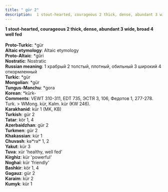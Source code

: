 ```yaml
---
title: " gür 2"
description:  1 stout-hearted, courageous 2 thick, dense, abundant 3 wide, broad 4 well fed
---
```

<p data-pagefind-weight="0.5">
<strong> 1 stout-hearted, courageous 2 thick, dense, abundant 3 wide, broad 4 well fed</strong><br><br>
<strong>Proto-Turkic</strong>:  *gür<br>
<strong>Altaic etymology</strong>:  Altaic etymology<br>
<strong> Proto-Altaic</strong>:  *gŭri<br>
<strong>Nostratic</strong>:  Nostratic<br>
<strong>Russian meaning</strong>:  1 храбрый 2 толстый, плотный, обильный 3 широкий 4 откормленный<br>
<strong>Turkic</strong>:  *gür<br>
<strong>Mongolian</strong>:  *gür<br>
<strong>Tungus-Manchu</strong>:  *gora<br>
<strong>Korean</strong>:  *kūrk-<br>
<strong>Comments</strong>:  VEWT 310-311, EDT 735, ЭСТЯ 3, 106, Федотов 1, 277-278. Turk. > WMong. kür, Kalm. kür (KW 246).<br>
<strong>Karakhanid</strong>:  kür 1 (MK, KB)<br>
<strong>Turkish</strong>:  gür 2<br>
<strong>Tatar</strong>:  kör 1, 4<br>
<strong>Azerbaidzhan</strong>:  gür 2<br>
<strong>Turkmen</strong>:  gür 2<br>
<strong>Khakassian</strong>:  kür 1<br>
<strong>Chuvash</strong>:  kǝʷrǝʷ 1, 2<br>
<strong>Yakut</strong>:  kür 3<br>
<strong>Tuva</strong>:  xür 'healthy, well fed'<br>
<strong>Kirghiz</strong>:  kür 'powerful'<br>
<strong>Noghai</strong>:  kür 'friendly'<br>
<strong>Bashkir</strong>:  kör 1, 4<br>
<strong>Gagauz</strong>:  gür 2<br>
<strong>Karaim</strong>:  kür 2<br>
<strong>Kumyk</strong>:  kür 1<br>

</p>
